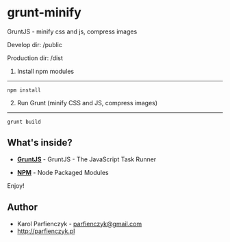 grunt-minify
============

GruntJS - minify css and js, compress images

Develop dir: /public

Production dir: /dist

1. Install npm modules
----------------------------------

    npm install
    
    
2. Run Grunt (minify CSS and JS, compress images)
----------------------------------
       
    grunt build       


What's inside?
---------------

  * [**GruntJS**][1] - GruntJS - The JavaScript Task Runner

  * [**NPM**][2] - Node Packaged Modules
                     

Enjoy!


Author
----------------------------------

   * Karol Parfienczyk - <parfienczyk@gmail.com> 
   * http://parfienczyk.pl 
   

[1]:  http://gruntjs.com/
[2]:  https://www.npmjs.org/
[3]:  http://parfienczyk.pl